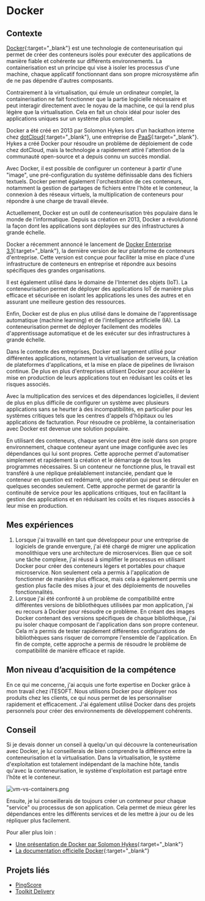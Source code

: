 # Docker

## Contexte

[Docker](https://www.docker.com/){:target="_blank"} est une technologie de conteneurisation qui permet de créer des
conteneurs isolés pour exécuter des applications de manière fiable et cohérente sur différents environnements. La
containerisation est un principe qui vise à isoler les processus d'une machine, chaque applicatif fonctionnant dans son
propre microsystème afin de ne pas dépendre d'autres composants.

Contrairement à la virtualisation, qui émule un ordinateur complet, la containerisation ne fait fonctionner que la
partie logicielle nécessaire et peut interagir directement avec le noyau de la machine, ce qui la rend plus légère que
la virtualisation. Cela en fait un choix idéal pour isoler des applications uniques sur un système plus complet.

Docker a été créé en 2013 par Solomon Hykes lors d'un hackathon interne
chez [dotCloud](https://www.docker.com/press-release/dotcloud-inc-now-docker-inc/){:target="_blank"}, une entreprise
de [PaaS](https://azure.microsoft.com/fr-ca/resources/cloud-computing-dictionary/what-is-paas){:target="_blank"}. Hykes
a créé Docker pour résoudre un problème de déploiement de code chez dotCloud, mais la technologie a rapidement attiré
l'attention de la communauté open-source et a depuis connu un succès mondial.

Avec Docker, il est possible de configurer un conteneur à partir d'une "image", une pré-configuration du système
définissable dans des fichiers textuels. Docker permet également l'orchestration de ces conteneurs, notamment la gestion
de partages de fichiers entre l'hôte et le conteneur, la connexion à des réseaux virtuels, la multiplication de
conteneurs pour répondre à une charge de travail élevée.

Actuellement, Docker est un outil de conteneurisation très populaire dans le monde de l'informatique. Depuis sa création
en 2013, Docker a révolutionné la façon dont les applications sont déployées sur des infrastructures à grande échelle.

Docker a récemment annoncé le lancement de [Docker Enterprise 3.1](https://www.docker.com/products/docker-enterprise){:target="_blank"},
la dernière version de leur plateforme de conteneurs d'entreprise. Cette version est conçue pour
faciliter la mise en place d'une infrastructure de conteneurs en entreprise et répondre aux besoins spécifiques des
grandes organisations.

Il est également utilisé dans le domaine de l'Internet des objets (IoT). La conteneurisation permet de déployer des
applications IoT de manière plus efficace et sécurisée en isolant les applications les unes des autres et en assurant
une meilleure gestion des ressources.

Enfin, Docker est de plus en plus utilisé dans le domaine de l'apprentissage automatique (machine learning) et de
l'intelligence artificielle (IA). La conteneurisation permet de déployer facilement des modèles d'apprentissage
automatique et de les exécuter sur des infrastructures à grande échelle.

Dans le contexte des entreprises, Docker est largement utilisé pour différentes applications, notamment la
virtualisation de serveurs, la création de plateformes d'applications, et la mise en place de pipelines de livraison
continue. De plus en plus d'entreprises utilisent Docker pour accélérer la mise en production de leurs applications tout
en réduisant les coûts et les risques associés.

Avec la multiplication des services et des dépendances logicielles, il devient de plus en plus difficile de configurer
un système avec plusieurs applications sans se heurter à des incompatibilités, en particulier pour les systèmes
critiques tels que les centres d'appels d'hôpitaux ou les applications de facturation. Pour résoudre ce problème, la
containerisation avec Docker est devenue une solution populaire.

En utilisant des conteneurs, chaque service peut être isolé dans son propre environnement, chaque conteneur ayant une
image configurée avec les dépendances qui lui sont propres. Cette approche permet d'automatiser simplement et rapidement
la création et le démarrage de tous les programmes nécessaires. Si un conteneur ne fonctionne plus, le travail est
transféré à une réplique préalablement instanciée, pendant que le conteneur en question est redémarré, une opération qui
peut se dérouler en quelques secondes seulement. Cette approche permet de garantir la continuité de service pour les
applications critiques, tout en facilitant la gestion des applications et en réduisant les coûts et les risques associés
à leur mise en production.

## Mes expériences

1. Lorsque j'ai travaillé en tant que développeur pour une entreprise de logiciels de grande envergure, j'ai été chargé
   de migrer une application monolithique vers une architecture de microservices. Bien que ce soit une tâche complexe,
   j'ai réussi à simplifier le processus en utilisant Docker pour créer des conteneurs légers et portables pour chaque
   microservice. Non seulement cela a permis à l'application de fonctionner de manière plus efficace, mais cela a
   également permis une gestion plus facile des mises à jour et des déploiements de nouvelles fonctionnalités.
2. Lorsque j'ai été confronté à un problème de compatibilité entre différentes versions de bibliothèques utilisées par
   mon application, j'ai eu recours à Docker pour résoudre ce problème. En créant des images Docker contenant des
   versions spécifiques de chaque bibliothèque, j'ai pu isoler chaque composant de l'application dans son propre
   conteneur. Cela m'a permis de tester rapidement différentes configurations de bibliothèques sans risquer de corrompre
   l'ensemble de l'application. En fin de compte, cette approche a permis de résoudre le problème de compatibilité de
   manière efficace et rapide.

## Mon niveau d’acquisition de la compétence

En ce qui me concerne, j'ai acquis une forte expertise en Docker grâce à mon travail chez iTESOFT. Nous utilisons Docker
pour déployer nos produits chez les clients, ce qui nous permet de les personnaliser rapidement et efficacement. J'ai
également utilisé Docker dans des projets personnels pour créer des environnements de développement cohérents.

## Conseil

Si je devais donner un conseil à quelqu'un qui découvre la conteneurisation avec Docker, je lui conseillerais de bien
comprendre la différence entre la conteneurisation et la virtualisation. Dans la virtualisation, le système
d'exploitation est totalement indépendant de la machine hôte, tandis qu'avec la conteneurisation, le système
d'exploitation est partagé entre l'hôte et le conteneur.

![vm-vs-containers.png](/portfolio/img/vm-vs-containers.png)

Ensuite, je lui conseillerais de toujours créer un conteneur pour chaque "service" ou processus de son application. Cela
permet de mieux gérer les dépendances entre les différents services et de les mettre à jour ou de les répliquer plus
facilement.

Pour aller plus loin :

- [Une présentation de Docker par Solomon Hykes](https://www.youtube.com/watch?v=Q5POuMHxW-0){:target="_blank"}
- [La documentation officielle Docker](https://docs.docker.com/){:target="_blank"}

## Projets liés

- [PingScore](../../../mes-réalisations/pingscore)
- [Toolkit Delivery](../../../mes-réalisations/toolkit-delivery)
